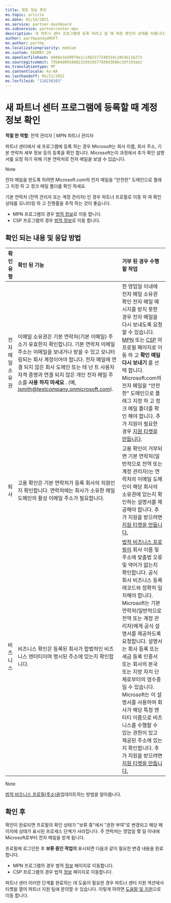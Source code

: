 ```yaml
---
title: 계정 정보 확인
ms.topic: article
ms.date: 01/14/2021
ms.service: partner-dashboard
ms.subservice: partnercenter-mpn
description: 새 파트너 센터 프로그램에 등록 하려고 할 때 계정 확인의 상태를 따릅니다. 필요한 경우 추가 정보를 제공 하는 방법을 알아봅니다.
author: parthpandyaMSFT
ms.author: parthp
ms.localizationpriority: medium
ms.custom: SEOMAY.20
ms.openlocfilehash: 8486e16d9979a1c1482577248334c1854b116273
ms.sourcegitcommit: 75b84d0918802325019577930d368bc3df193ab2
ms.translationtype: MT
ms.contentlocale: ko-KR
ms.lasthandoff: 05/21/2021
ms.locfileid: "110236103"
---
```

# <a name="verify-your-account-information-when-you-enroll-in-a-new-partner-center-program"></a>새 파트너 센터 프로그램에 등록할 때 계정 정보 확인

**적절 한 역할**: 전역 관리자 | MPN 파트너 관리자

파트너 센터에서 새 프로그램에 등록 하는 경우 Microsoft는 회사 이름, 회사 주소, 기본 연락처 세부 정보 등의 등록을 확인 합니다. Microsoft는이 과정에서 추가 확인 설명서를 요청 하기 위해 기본 연락처로 전자 메일을 보낼 수 있습니다.

>[!NOTE]
>전자 메일을 받도록 하려면 Microsoft.com의 전자 메일을 "안전한" 도메인으로 플래그 지정 하 고 정크 메일 폴더를 확인 하세요.

기본 연락처 (전역 관리자 또는 계정 관리자) 인 경우 파트너 프로필로 이동 하 여 확인 상태를 모니터링 하 고 진행률을 추적 하는 것이 좋습니다.

- MPN 프로그램의 경우 [법적 정보](https://partner.microsoft.com/pcv/accountsettings/connectedpartnerprofile)로 이동 합니다.
- CSP 프로그램의 경우 [법적 정보](https://partner.microsoft.com/pcv/accountsettings/partnerprofile)로 이동 합니다.


## <a name="what-is-verified-and-how-to-respond"></a>확인 되는 내용 및 응답 방법

|**확인 유형**   |**확인 된 기능**   |**거부 된 경우 수행할 작업**   |
|----------------------------|:-----------------------------------|:--------------------------------------|
|전자 메일 소유권   |이메일 소유권은 기본 연락처(기본 이메일) 주소가 유효한지 확인합니다. 기본 연락처 이메일 주소는 이메일을 보내거나 받을 수 있고 모니터링되는 회사 계정이어야 합니다. 전자 메일에 연결 되지 않은 회사 도메인 또는 테 넌 트 사용자 자격 증명과 연결 되지 않은 개인 전자 메일 주소를 **사용 하지 마세요** . (예, jsmith@testcompany.onmicrosoft.com).  |한 영업일 이내에 전자 메일 소유권 확인 전자 메일 메시지를 받지 못한 경우 전자 메일을 다시 보내도록 요청할 수 있습니다. [MPN](https://partner.microsoft.com/pcv/accountsettings/connectedpartnerprofile) 또는 [CSP](https://partner.microsoft.com/pcv/accountsettings/partnerprofile) 의 프로필 페이지로 이동 하 고 **확인 메일 다시 보내기** 를 선택 합니다. Microsoft.com의 전자 메일을 "안전한" 도메인으로 플래그 지정 하 고 정크 메일 폴더를 확인 해야 합니다. 추가 지원이 필요한 경우 [지원 티켓을 만듭니다](https://partner.microsoft.com/dashboard/support/csp/servicerequests/create?stage=2&topicid=b818ac05-8091-44a0-f9b4-6bb008a1ef54).|
|퇴사 |고용 확인은 기본 연락처가 등록 회사의 직원인지 확인합니다. 연락처에는 회사가 소유한 메일 도메인의 활성 이메일 주소가 필요합니다.|고용 확인이 거부되면 기본 연락처(일반적으로 전역 또는 계정 관리자)는 연락처의 이메일 도메인이 해당 회사의 소유권에 있는지 확인하는 설명서를 제공해야 합니다. 추가 지원을 받으려면 [지원 티켓을 만듭니다.](https://partner.microsoft.com/dashboard/support/csp/servicerequests/create?stage=2&topicid=c34a5c81-a111-476d-11a4-81c808c37a6b)|
|비즈니스   | 비즈니스 확인은 등록된 회사가 합법적인 비즈니스 엔터티이며 명시된 주소에 있는지 확인합니다.|[법적 비즈니스 프로필의](https://partner.microsoft.com/pcv/accountsettings/connectedpartnerprofile) 회사 이름 및 주소에 맞춤법 오류 및 약어가 없는지 확인합니다. 공식 회사 비즈니스 등록 레코드와 정확히 일치해야 합니다. Microsoft는 기본 연락처(일반적으로 전역 또는 계정 관리자)에게 공식 설명서를 제공하도록 요청합니다. 설명서는 회사 등록 또는 세금 등록 인증서 또는 회사의 본국 또는 지방 자치 단체로부터의 영수증일 수 있습니다. Microsoft는 이 설명서를 사용하여 회사가 해당 특정 엔터티 이름으로 비즈니스를 수행할 수 있는 권한이 있고 제공된 주소에 있는지 확인합니다. 추가 지원을 받으려면 [지원 티켓을 만듭니다.](https://partner.microsoft.com/dashboard/support/csp/servicerequests/create?stage=2&topicid=52ac28f3-d58f-99d9-9846-3df5a6477c54)|

> [!NOTE]
> [법적 비즈니스 프로필(주소)을](update-your-partner-profile.md)업데이트하는 방법을 알아봅니다.

## <a name="after-verification"></a>확인 후

확인이 완료되면 프로필의 확인 상태가 "보류 중"에서 "권한 부여"로 변경되고 해당 페이지에 상태가 표시된 프로세스 단계가 사라집니다. 주 연락처는 영업일 몇 일 이내에 Microsoft로부터 전자 메일을 받게 됩니다. 

프로필에 로그인한 후 **보류 중인 작업이** 표시되면 다음과 같이 필요한 변경 내용을 완료합니다.

- MPN 프로그램의 경우 법적 [정보](https://partner.microsoft.com/pcv/accountsettings/connectedpartnerprofile) 페이지로 이동합니다.  
- CSP 프로그램의 경우 법적 [정보](https://partner.microsoft.com/pcv/accountsettings/partnerprofile) 페이지로 이동합니다.

파트너 센터 이러한 단계를 완료하는 데 도움이 필요한 경우 파트너 센터 지원 섹션에서 티켓을 열어 파트너 지원 팀에 문의할 수 있습니다. 이렇게 하려면 [도움말 및 지원](https://partner.microsoft.com/dashboard/support/servicerequests/create?stage=2&topicid=21655de7-7dbb-4927-33a2-f60f45feadf3)으로 이동 합니다.
